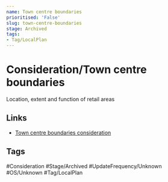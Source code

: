```yaml
---
name: Town centre boundaries
prioritised: 'False'
slug: town-centre-boundaries
stage: Archived
tags:
- Tag/LocalPlan
---
```


# Consideration/Town centre boundaries

Location, extent and function of retail areas

## Links

* [Town centre boundaries consideration](https://design.planning.data.gov.uk/planning-consideration/town-centre-boundaries)

## Tags

#Consideration #Stage/Archived #UpdateFrequency/Unknown #OS/Unknown #Tag/LocalPlan